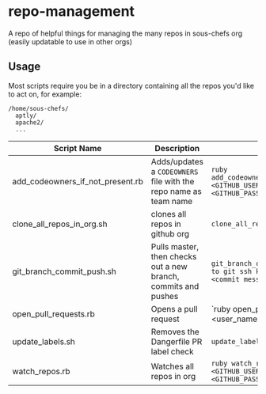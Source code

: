 # repo-management

A repo of helpful things for managing the many repos in sous-chefs org (easily updatable to use in other orgs)

## Usage

Most scripts require you be in a directory containing all the repos you'd like to act on, for example:

```
/home/sous-chefs/
  aptly/
  apache2/
  ...
```

|  Script Name     |  Description     |   Usage    |
|  ---  |  ---  |  ---  |
| add_codeowners_if_not_present.rb      | Adds/updates a `CODEOWNERS` file with the repo name as team name | `ruby add_codeowners_if_not_present.rb <GITHUB_USERNAME> <GITHUB_PASSWORD_OR_TOKEN>` |
| clone_all_repos_in_org.sh | clones all repos in github org | `clone_all_repos_in_org.sh` |
| git_branch_commit_push.sh | Pulls master, then checks out a new branch, commits and pushes | `git_branch_commit_push.sh <path to git ssh key> <branch name> <commit message>` |
| open_pull_requests.rb | Opens a pull request | `ruby open_pull_requests.rb <user_name> <token|password> <pr_title> <pr_body> <your_branch_name>` |
| update_labels.sh | Removes the Dangerfile PR label check | `update_labels.sh` |
| watch_repos.rb | Watches all repos in org | `ruby watch_repos.rb <GITHUB_USERNAME> <GITHUB_PASSWORD_OR_TOKEN>` |
